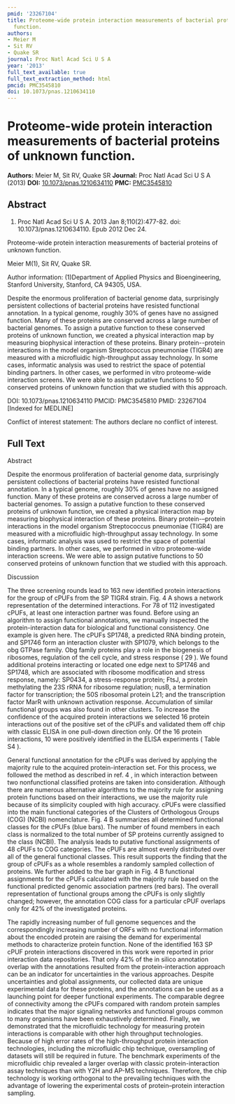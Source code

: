 ```yaml
---
pmid: '23267104'
title: Proteome-wide protein interaction measurements of bacterial proteins of unknown
  function.
authors:
- Meier M
- Sit RV
- Quake SR
journal: Proc Natl Acad Sci U S A
year: '2013'
full_text_available: true
full_text_extraction_method: html
pmcid: PMC3545810
doi: 10.1073/pnas.1210634110
---
```


# Proteome-wide protein interaction measurements of bacterial proteins of unknown function.
**Authors:** Meier M, Sit RV, Quake SR
**Journal:** Proc Natl Acad Sci U S A (2013)
**DOI:** [10.1073/pnas.1210634110](https://doi.org/10.1073/pnas.1210634110)
**PMC:** [PMC3545810](https://www.ncbi.nlm.nih.gov/pmc/articles/PMC3545810/)

## Abstract

1. Proc Natl Acad Sci U S A. 2013 Jan 8;110(2):477-82. doi: 
10.1073/pnas.1210634110. Epub 2012 Dec 24.

Proteome-wide protein interaction measurements of bacterial proteins of unknown 
function.

Meier M(1), Sit RV, Quake SR.

Author information:
(1)Department of Applied Physics and Bioengineering, Stanford University, 
Stanford, CA 94305, USA.

Despite the enormous proliferation of bacterial genome data, surprisingly 
persistent collections of bacterial proteins have resisted functional 
annotation. In a typical genome, roughly 30% of genes have no assigned function. 
Many of these proteins are conserved across a large number of bacterial genomes. 
To assign a putative function to these conserved proteins of unknown function, 
we created a physical interaction map by measuring biophysical interaction of 
these proteins. Binary protein--protein interactions in the model organism 
Streptococcus pneumoniae (TIGR4) are measured with a microfluidic 
high-throughput assay technology. In some cases, informatic analysis was used to 
restrict the space of potential binding partners. In other cases, we performed 
in vitro proteome-wide interaction screens. We were able to assign putative 
functions to 50 conserved proteins of unknown function that we studied with this 
approach.

DOI: 10.1073/pnas.1210634110
PMCID: PMC3545810
PMID: 23267104 [Indexed for MEDLINE]

Conflict of interest statement: The authors declare no conflict of interest.

## Full Text

Abstract

Despite the enormous proliferation of bacterial genome data, surprisingly persistent collections of bacterial proteins have resisted functional annotation. In a typical genome, roughly 30% of genes have no assigned function. Many of these proteins are conserved across a large number of bacterial genomes. To assign a putative function to these conserved proteins of unknown function, we created a physical interaction map by measuring biophysical interaction of these proteins. Binary protein-–protein interactions in the model organism Streptococcus pneumoniae (TIGR4) are measured with a microfluidic high-throughput assay technology. In some cases, informatic analysis was used to restrict the space of potential binding partners. In other cases, we performed in vitro proteome-wide interaction screens. We were able to assign putative functions to 50 conserved proteins of unknown function that we studied with this approach.

Discussion

The three screening rounds lead to 163 new identified protein interactions for the group of cPUFs from the SP TIGR4 strain. Fig. 4 A shows a network representation of the determined interactions. For 78 of 112 investigated cPUFs, at least one interaction partner was found. Before using an algorithm to assign functional annotations, we manually inspected the protein-interaction data for biological and functional consistency. One example is given here. The cPUFs SP1748, a predicted RNA binding protein, and SP1746 form an interaction cluster with SP1079, which belongs to the obg GTPase family. Obg family proteins play a role in the biogenesis of ribosomes, regulation of the cell cycle, and stress response ( 29 ). We found additional proteins interacting or located one edge next to SP1746 and SP1748, which are associated with ribosome modification and stress response, namely: SP0434, a stress-response protein; FtsJ, a protein methylating the 23S rRNA for ribosome regulation; nusB, a termination factor for transcription; the 50S ribosomal protein L21; and the transcription factor MarR with unknown activation response. Accumulation of similar functional groups was also found in other clusters. To increase the confidence of the acquired protein interactions we selected 16 protein interactions out of the positive set of the cPUFs and validated them off chip with classic ELISA in one pull-down direction only. Of the 16 protein interactions, 10 were positively identified in the ELISA experiments ( Table S4 ).

General functional annotation for the cPUFs was derived by applying the majority rule to the acquired protein-interaction set. For this process, we followed the method as described in ref. 4 , in which interaction between two nonfunctional classified proteins are taken into consideration. Although there are numerous alternative algorithms to the majority rule for assigning protein functions based on their interactions, we use the majority rule because of its simplicity coupled with high accuracy. cPUFs were classified into the main functional categories of the Clusters of Orthologous Groups (COG) (NCBI) nomenclature. Fig. 4 B summarizes all determined functional classes for the cPUFs (blue bars). The number of found members in each class is normalized to the total number of SP proteins currently assigned to the class (NCBI). The analysis leads to putative functional assignments of 48 cPUFs to COG categories. The cPUFs are almost evenly distributed over all of the general functional classes. This result supports the finding that the group of cPUFs as a whole resembles a randomly sampled collection of proteins. We further added to the bar graph in Fig. 4 B functional assignments for the cPUFs calculated with the majority rule based on the functional predicted genomic association partners (red bars). The overall representation of functional groups among the cPUFs is only slightly changed; however, the annotation COG class for a particular cPUF overlaps only for 42% of the investigated proteins.

The rapidly increasing number of full genome sequences and the correspondingly increasing number of ORFs with no functional information about the encoded protein are raising the demand for experimental methods to characterize protein function. None of the identified 163 SP cPUF protein interactions discovered in this work were reported in prior interaction data repositories. That only 42% of the in silico annotation overlap with the annotations resulted from the protein-interaction approach can be an indicator for uncertainties in the various approaches. Despite uncertainties and global assignments, our collected data are unique experimental data for these proteins, and the annotations can be used as a launching point for deeper functional experiments. The comparable degree of connectivity among the cPUFs compared with random protein samples indicates that the major signaling networks and functional groups common to many organisms have been exhaustively determined. Finally, we demonstrated that the microfluidic technology for measuring protein interactions is comparable with other high throughput technologies. Because of high error rates of the high-throughput protein interaction technologies, including the microfluidic chip technique, oversampling of datasets will still be required in future. The benchmark experiments of the microfluidic chip revealed a larger overlap with classic protein-interaction assay techniques than with Y2H and AP-MS techniques. Therefore, the chip technology is working orthogonal to the prevailing techniques with the advantage of lowering the experimental costs of protein–protein interaction sampling.
